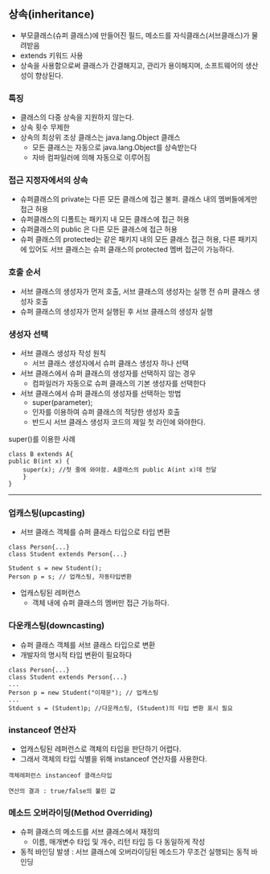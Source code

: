 ## 상속(inheritance)
- 부모클래스(슈퍼 클래스)에 만들어진 필드, 메소드를 자식클래스(서브클래스)가 물려받음
- extends 키워드 사용
- 상속을 사용함으로써 클래스가 간결해지고, 관리가 용이해지며, 소프트웨어의 생산성이 향상된다.

### 특징
- 클래스의 다중 상속을 지원하지 않는다.
- 상속 횟수 무제한
- 상속의 최상위 조상 클래스는 java.lang.Object 클래스
	- 모든 클래스는 자동으로 java.lang.Object를 상속받는다
	- 자바 컴파일러에 의해 자동으로 이루어짐

### 접근 지정자에서의 상속
- 슈퍼클래스의 private는 다른 모든 클래스에 접근 불퍼. 클래스 내의 멤버들에게만 접근 허용
- 슈퍼클래스의 디폴트는 패키지 내 모든 클래스에 접근 허용
- 슈퍼클래스의 public 은 다른 모든 클래스에 접근 허용
- 슈퍼 클래스의 protected는 같은 패키지 내의 모든 클래스 접근 허용, 다른 패키지에 있어도 서브 클래스는 슈퍼 클래스의 protected 멤버 접근이 가능하다.

### 호출 순서
- 서브 클래스의 생성자가 먼저 호출, 서브 클래스의 생성자는 실행 전 슈퍼 클래스 생성자 호출
- 슈퍼 클래스의 생성자가 먼저 실행된 후 서브 클래스의 생성자 실행

### 생성자 선택
- 서브 클래스 생성자 작성 원칙
	- 서브 클래스 생성자에서 슈퍼 클래스 생성자 하나 선택
- 서브 클래스에서 슈퍼 클래스의 생성자를 선택하지 않는 경우
	- 컴파일러가 자동으로 슈퍼 클래스의 기본 생성자를 선택한다
- 서브 클래스에서 슈퍼 클래스의 생성자를 선택하는 방법
	- super(parameter);
	- 인자를 이용하여 슈퍼 클래스의 적당한 생성자 호출
	- 반드시 서브 클래스 생성자 코드의 제일 첫 라인에 와야한다.

super()를 이용한 사례
```
class B extends A{
public B(int x) { 
	super(x); //첫 줄에 와야함. A클래스의 public A(int x)데 전달
	}
}
```
---

### 업캐스팅(upcasting)
- 서브 클래스 객체를 슈퍼 클래스 타입으로 타입 변환
```
class Person{...}
class Student extends Person{...}

Student s = new Student();
Person p = s; // 업캐스팅, 자동타입변환
```
- 업캐스팅된 레퍼런스
	- 객체 내에 슈퍼 클래스의 멤버만 접근 가능하다.

### 다운캐스팅(downcasting)
- 슈퍼 클래스 객체를 서브 클래스 타입으로 변환
- 개발자의 명시적 타입 변환이 필요하다
```
class Person{...}
class Student extends Person{...}
...
Person p = new Student("이재문"); // 업캐스팅
...
Stduent s = (Student)p; //다운캐스팅, (Student)의 타입 변환 표시 필요
```

### instanceof 연산자
- 업캐스팅된 레퍼런스로 객체의 타입을 판단하기 어렵다.
- 그래서 객체의 타입 식별을 위해 instanceof 연산자를 사용한다.
```
객체레퍼런스 instanceof 클래스타입

연산의 결과 : true/false의 불린 값
```

### 메소드 오버라이딩(Method Overriding)
- 슈퍼 클래스의 메소드를 서브 클래스에서 재정의
	- 이름, 매개변수 타입 및 개수, 리턴 타입 등 다 동일하게 작성
- 동적 바인딩 발생 : 서브 클래스에 오버라이딩된 메소드가 무조건 실행되는 동적 바인딩

